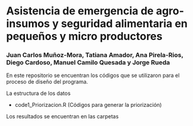 # Asistencia de emergencia de agro-insumos y seguridad alimentaria en pequeños y micro productores
### Juan Carlos Muñoz-Mora, Tatiana Amador, Ana Pirela-Rios, Diego Cardoso, Manuel Camilo Quesada y Jorge Rueda


En este repositorio se encuentran los códigos que se utilizaron para el proceso de diseño del programa. 

La estructura de los datos
- code1_Priorizacion.R (Códigos para generar la priorización)

Los resultados se encuentran en las carpetas 

 
